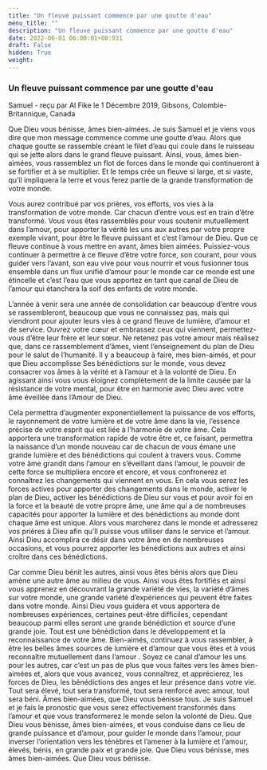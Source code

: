 ```yaml
---
title: "Un fleuve puissant commence par une goutte d'eau"
menu_title: ""
description: "Un fleuve puissant commence par une goutte d'eau"
date: 2022-06-01 06:00:01+00:931
draft: False
hidden: True
weight:
---
```

### Un fleuve puissant commence par une goutte d'eau

Samuel - reçu par Al Fike le 1 Décembre 2019, Gibsons, Colombie-Britannique, Canada

Que Dieu vous bénisse, âmes bien-aimées. Je suis Samuel et je viens vous dire que mon message commence comme une goutte d’eau. Alors que chaque goutte se rassemble créant le filet d’eau qui coule dans le ruisseau qui se jette alors dans le grand fleuve puissant. Ainsi, vous, âmes bien-aimées, vous rassemblez un flot de forces dans le monde qui continueront à se fortifier et à se multiplier. Et le temps crée un fleuve si large, et si vaste, qu’il impliquera la terre et vous ferez partie de la grande transformation de votre monde.

Vous aurez contribué par vos prières, vos efforts, vos vies à la transformation de votre monde. Car chacun d’entre vous est en train d’être transformé. Vous vous êtes rassemblés pour vous soutenir mutuellement dans l’amour, pour apporter la vérité les uns aux autres par votre propre exemple vivant, pour être le fleuve puissant et c’est l’amour de Dieu. Que ce fleuve continue à vous mettre en avant, âmes bien aimées. Puissiez-vous continuer à permettre à ce fleuve d’être votre force, son courant, pour vous guider vers l’avant, son eau vive pour vous nourrir et vous fusionner tous ensemble dans un flux unifié d’amour pour le monde car ce monde est une étincelle et c’est l’eau que vous apportez en tant que canal de Dieu de l’amour qui étanchera la soif des enfants de votre monde.

L’année à venir sera une année de consolidation car beaucoup d’entre vous se rassembleront, beaucoup que vous ne connaissez pas, mais qui viendront pour ajouter leurs vies à ce grand fleuve de lumière, d’amour et de service. Ouvrez votre cœur et embrassez ceux qui viennent, permettez-vous d’être leur frère et leur sœur. Ne retenez pas votre amour mais réalisez que, dans ce rassemblement d’âmes, vient l’enseignement du plan de Dieu pour le salut de l’humanité. Il y a beaucoup à faire, mes bien-aimés, et pour que Dieu accomplisse Ses bénédictions sur le monde, vous devez consacrer vos âmes à la vérité et à l’amour et à la volonté de Dieu. En agissant ainsi vous vous éloignez complètement de la limite causée par la résistance de votre mental, pour être en harmonie avec Dieu avec votre âme éveillée dans l’Amour de Dieu.

Cela permettra d’augmenter exponentiellement la puissance de vos efforts, le rayonnement de votre lumière et de votre âme dans la vie, l’essence précise de votre esprit qui est liée à l’harmonie de votre âme. Cela apportera une transformation rapide de votre être et, ce faisant, permettra la naissance d’un monde nouveau car de chacun de vous émane une grande lumière et des bénédictions qui coulent à travers vous. Comme votre âme grandit dans l’amour en s’éveillant dans l’amour, le pouvoir de cette force se multipliera encore et encore, et vous confronerez et connaîtrez les changements qui viennent en vous. En cela vous serez les forces actives pour apporter des changements dans le monde, activer le plan de Dieu, activer les bénédictions de Dieu sur vous et pour avoir foi en la force et la beauté de votre propre âme, une âme qui a de nombreuses capacités pour apporter la lumière et des bénédictions au monde dont chaque âme est unique. Alors vous marcherez dans le monde et adresserez vos prières à Dieu afin qu’Il puisse vous utiliser dans le service et l’amour. Ainsi Dieu accomplira ce désir dans votre âme en de nombreuses occasions, et vous pourrez apporter les bénédictions aux autres et ainsi croître dans ces bénédictions.

Car comme Dieu bénit les autres, ainsi vous êtes bénis alors que Dieu amène une autre âme au milieu de vous. Ainsi vous êtes fortifiés et ainsi vous apprenez en découvrant la grande variété de vies, la variété d’âmes sur votre monde, une grande variété d’expériences qui peuvent être faites dans votre monde. Ainsi Dieu vous guidera et vous apportera de nombreuses expériences, certaines peut-être difficiles, cependant beaucoup parmi elles seront une grande bénédiction et source d‘une grande joie. Tout est une bénédiction dans le développement et la reconnaissance de votre âme. Bien-aimés, continuez à vous rassembler, à être les belles âmes sources de lumière et d’amour que vous êtes et à vous reconnaître mutuellement dans l’amour
.
Soyez ce canal d’amour les uns pour les autres, car c’est un pas de plus que vous faites vers les âmes bien-aimées et, alors que vous avancez, vous connaîtrez, et apprécierez, les forces de Dieu, les bénédictions des anges et leur présence dans votre vie. Tout sera élevé, tout sera transformé, tout sera renforcé avec amour, tout sera béni. Âmes bien-aimées, que Dieu vous bénisse tous. Je suis Samuel et je fais le pronostic que vous serez effectivement transformés dans l’amour et que vous transformerez le monde selon la volonté de Dieu. Que Dieu vous bénisse, âmes bien-aimées, et vous conduise dans ce lieu de grande puissance et d’amour, pour guider le monde dans l’amour, pour inverser l‘orientation vers les ténèbres et l’amener à la lumière et l’amour, élevés, bénis, en grande paix et grande joie. Que Dieu vous bénisse, mes âmes bien-aimées. Que Dieu vous bénisse.




